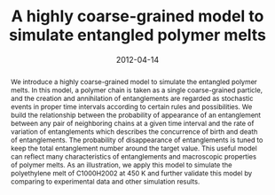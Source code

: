 ---
title: "A highly coarse-grained model to simulate entangled polymer melts"
authors:
- You-Liang Zhu
- Hong Liu
- Zhong-Yuan Lu
date: "2012-04-14"
doi: "10.1063/1.3702942"
publication_types: ["期刊文章"]
publication: "The Journal of Chemical Physics"
abstract: "
<!--more-->
We introduce a highly coarse-grained model to simulate the  entangled polymer melts. In this model, a polymer chain is taken as a  single coarse-grained particle, and the creation and annihilation of  entanglements are regarded as stochastic events in proper time intervals  according to certain rules and possibilities. We build the relationship  between the probability of appearance of an entanglement between any  pair of neighboring chains at a given time interval and the rate of  variation of entanglements which describes the concurrence of birth and  death of entanglements. The probability of disappearance of  entanglements is tuned to keep the total entanglement number around the  target value. This useful model can reflect many characteristics of  entanglements and macroscopic properties of polymer melts. As an  illustration, we apply this model to simulate the polyethylene melt of  C1000H2002 at 450 K and further validate this model by comparing to  experimental data and other simulation results."
url_pdf: "https://pubs.aip.org/jcp/article/136/14/144903/191035/A-highly-coarse-grained-model-to-simulate"
---
